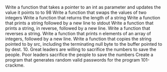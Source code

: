 Write a function that takes a pointer to an int as parameter and updates the value it points to to 98
Write a function that swaps the values of two integers
Write a function that returns the length of a string
Write a function that prints a string followed by a new line to stdout
Write a function that prints a string, in reverse, followed by a new line.
Write a function that reverses a string.
Write a function that prints n elements of an array of integers, followed by a new line.
Write a function that copies the string pointed to by src, including the terminating null byte to the buffer pointed to by dest.
10. Great leaders are willing to sacrifice the numbers to save the people. Poor leaders sacrifice the people to save the numbers
Create a program that generates random valid passwords for the program 101-crackme.
